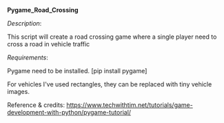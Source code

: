 **Pygame_Road_Crossing**

_Description_:

This script will create a road crossing game where a single player need to cross a road in vehicle traffic

_Requirements_:

Pygame need to be installed. [pip install pygame]

For vehicles I've used rectangles, they can be replaced with tiny vehicle images.

Reference & credits: https://www.techwithtim.net/tutorials/game-development-with-python/pygame-tutorial/
